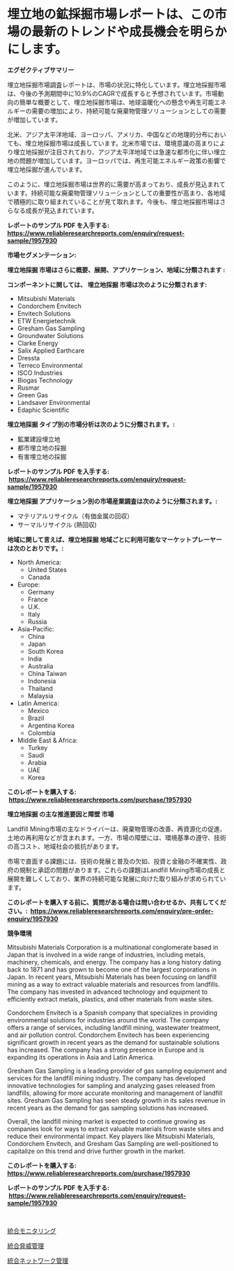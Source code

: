 <p><h1>埋立地の鉱採掘市場レポートは、この市場の最新のトレンドや成長機会を明らかにします。</h1></p><p><strong>エグゼクティブサマリー</strong></p>
<p><p>埋立地採掘市場調査レポートは、市場の状況に特化しています。埋立地採掘市場は、今後の予測期間中に10.9%のCAGRで成長すると予想されています。市場動向の簡単な概要として、埋立地採掘市場は、地球温暖化への懸念や再生可能エネルギーの需要の増加により、持続可能な廃棄物管理ソリューションとしての需要が増加しています。 </p><p>北米、アジア太平洋地域、ヨーロッパ、アメリカ、中国などの地理的分布においても、埋立地採掘市場は成長しています。北米市場では、環境意識の高まりにより埋立地採掘が注目されており、アジア太平洋地域では急速な都市化に伴い埋立地の問題が増加しています。ヨーロッパでは、再生可能エネルギー政策の影響で埋立地採掘が進んでいます。</p><p>このように、埋立地採掘市場は世界的に需要が高まっており、成長が見込まれています。持続可能な廃棄物管理ソリューションとしての重要性が高まり、各地域で積極的に取り組まれていることが見て取れます。今後も、埋立地採掘市場はさらなる成長が見込まれています。</p></p>
<p><strong>レポートのサンプル PDF を入手する: <a href="https://www.reliableresearchreports.com/enquiry/request-sample/1957930">https://www.reliableresearchreports.com/enquiry/request-sample/1957930</a></strong></p>
<p><strong>市場セグメンテーション:</strong></p>
<p><strong> 埋立地採掘 市場はさらに概要、展開、アプリケーション、地域に分類されます :</strong></p>
<p><strong>コンポーネントに関しては、 埋立地採掘 市場は次のように分類されます: &nbsp;</strong></p>
<p><ul><li>Mitsubishi Materials</li><li>Condorchem Envitech</li><li>Envitech Solutions</li><li>ETW Energietechnik</li><li>Gresham Gas Sampling</li><li>Groundwater Solutions</li><li>Clarke Energy</li><li>Salix Applied Earthcare</li><li>Dressta</li><li>Terreco Environmental</li><li>ISCO Industries</li><li>Biogas Technology</li><li>Rusmar</li><li>Green Gas</li><li>Landsaver Environmental</li><li>Edaphic Scientific</li></ul></p>
<p><strong> 埋立地採掘 タイプ別の市場分析は次のように分類されます。:</strong></p>
<p><ul><li>鉱業建設埋立地</li><li>都市埋立地の採掘</li><li>有害埋立地の採掘</li></ul></p>
<p><strong>レポートのサンプル PDF を入手する: &nbsp;<a href="https://www.reliableresearchreports.com/enquiry/request-sample/1957930">https://www.reliableresearchreports.com/enquiry/request-sample/1957930</a></strong></p>
<p><strong> 埋立地採掘 アプリケーション別の市場産業調査は次のように分類されます。:</strong></p>
<p><ul><li>マテリアルリサイクル（有価金属の回収）</li><li>サーマルリサイクル (熱回収)</li></ul></p>
<p><strong>地域に関して言えば、埋立地採掘 地域ごとに利用可能なマーケットプレーヤーは次のとおりです。:</strong></p>
<p><ul>
    <li>
        North America:
        <ul>
            <li>United States</li>
            <li>Canada</li>
        </ul>
    </li>
    <li>
        Europe:
        <ul>
            <li>Germany</li>
            <li>France</li>
            <li>U.K.</li>
            <li>Italy</li>
            <li>Russia</li>
        </ul>
    </li>
    <li>
        Asia-Pacific:
        <ul>
            <li>China</li>
            <li>Japan</li>
            <li>South Korea</li>
            <li>India</li>
            <li>Australia</li>
            <li>China Taiwan</li>
            <li>Indonesia</li>
            <li>Thailand</li>
            <li>Malaysia</li>
        </ul>
    </li>
    <li>
        Latin America:
        <ul>
            <li>Mexico</li>
            <li>Brazil</li>
            <li>Argentina Korea</li>
            <li>Colombia</li>
        </ul>
    </li>
    <li>
        Middle East & Africa:
        <ul>
            <li>Turkey</li>
            <li>Saudi</li>
            <li>Arabia</li>
            <li>UAE</li>
            <li>Korea</li>
        </ul>
    </li>
    </ul></p>
<p><strong>このレポートを購入する: &nbsp;<a href="https://www.reliableresearchreports.com/purchase/1957930">https://www.reliableresearchreports.com/purchase/1957930</a></strong></p>
<p><strong>埋立地採掘 の主な推進要因と障壁 市場</strong></p>
<p><p>Landfill Mining市場の主なドライバーは、廃棄物管理の改善、再資源化の促進、土地の再利用などが含まれます。一方、市場の障壁には、環境基準の遵守、技術の高コスト、地域社会の抵抗があります。</p><p>市場で直面する課題には、技術の発展と普及の欠如、投資と金融の不確実性、政府の規制と承認の問題があります。これらの課題はLandfill Mining市場の成長と展開を難しくしており、業界の持続可能な発展に向けた取り組みが求められています。</p></p>
<p><strong>このレポートを購入する前に、質問がある場合は問い合わせるか、共有してください。:&nbsp; <a href="https://www.reliableresearchreports.com/enquiry/pre-order-enquiry/1957930">https://www.reliableresearchreports.com/enquiry/pre-order-enquiry/1957930</a></strong></p>
<p><strong>競争環境</strong></p>
<p><p>Mitsubishi Materials Corporation is a multinational conglomerate based in Japan that is involved in a wide range of industries, including metals, machinery, chemicals, and energy. The company has a long history dating back to 1871 and has grown to become one of the largest corporations in Japan. In recent years, Mitsubishi Materials has been focusing on landfill mining as a way to extract valuable materials and resources from landfills. The company has invested in advanced technology and equipment to efficiently extract metals, plastics, and other materials from waste sites. </p><p>Condorchem Envitech is a Spanish company that specializes in providing environmental solutions for industries around the world. The company offers a range of services, including landfill mining, wastewater treatment, and air pollution control. Condorchem Envitech has been experiencing significant growth in recent years as the demand for sustainable solutions has increased. The company has a strong presence in Europe and is expanding its operations in Asia and Latin America.</p><p>Gresham Gas Sampling is a leading provider of gas sampling equipment and services for the landfill mining industry. The company has developed innovative technologies for sampling and analyzing gases released from landfills, allowing for more accurate monitoring and management of landfill sites. Gresham Gas Sampling has seen steady growth in its sales revenue in recent years as the demand for gas sampling solutions has increased. </p><p>Overall, the landfill mining market is expected to continue growing as companies look for ways to extract valuable materials from waste sites and reduce their environmental impact. Key players like Mitsubishi Materials, Condorchem Envitech, and Gresham Gas Sampling are well-positioned to capitalize on this trend and drive further growth in the market.</p></p>
<p><strong>このレポートを購入する: &nbsp; <a href="https://www.reliableresearchreports.com/purchase/1957930">https://www.reliableresearchreports.com/purchase/1957930</a></strong></p>
<p><strong>レポートのサンプル PDF を入手する: &nbsp;<a href="https://www.reliableresearchreports.com/enquiry/request-sample/1957930">https://www.reliableresearchreports.com/enquiry/request-sample/1957930</a></strong><strong></strong></p>
<p>&nbsp;</p>
<p><p><a href="https://github.com/xtkhtofdt934839/Market-Research-Report-List-1/blob/main/12460918254.md">統合モニタリング</a></p><p><a href="https://github.com/marbadji/Market-Research-Report-List-1/blob/main/22710438256.md">統合脅威管理</a></p><p><a href="https://github.com/ddwcuskozol07187/Market-Research-Report-List-1/blob/main/66603718255.md">統合ネットワーク管理</a></p></p>